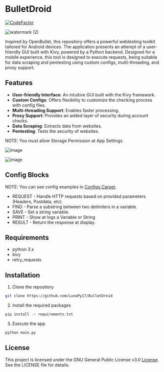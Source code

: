 BulletDroid
=======
[![CodeFactor](https://www.codefactor.io/repository/github/lunapy17/bulletdroid/badge)](https://www.codefactor.io/repository/github/lunapy17/bulletdroid)

![watermark (2)](https://github.com/LunaPy17/BulletDroid/assets/69711934/0d3e1350-5edf-4dd3-b6aa-b02eea41911d)


Inspired by OpenBullet, this repository offers a powerful webtesting toolkit tailored for Android devices. The application presents an attempt of a user-friendly GUI built with Kivy, powered by a Python backend. Designed for a mobile experience, this tool is designed to execute requests, being suitable for data scraping and pentesting using custom configs, multi-threading, and proxy support.

## Features

- **User-friendly Interface**: An intuitive GUI built with the Kivy framework.
- **Custom Configs**: Offers flexibility to customize the checking process with config files.
- **Multi-threading Support**: Enables faster processing.
- **Proxy Support**: Provides an added layer of security during account checks.
- **Data Scraping**: Extracts data from websites.
- **Pentesting**: Tests the security of websites.

NOTE: You must allow Storage Permission at App Settings

![image](https://github.com/LunaPy17/BulletDroid/assets/69711934/eedb332d-4c07-4f4d-9973-8ba39502c9b1)

![image](https://github.com/LunaPy17/BulletDroid/assets/69711934/9cd3aba8-de89-4f10-b73e-06190c5c97a0)

## Config Blocks

NOTE: You can see config examples in [Configs Carpet](https://github.com/LunaPy17/BulletDroid/tree/main/configs).

* REQUEST - Handle HTTP requests based on provided parameters (Headers, Postdata, etc).
* FIND - Parse a substring between two delimiters in a variable.
* SAVE - Set a string variable.
* PRINT - Show at logs a Variable or String
* RESULT - Return the response at display.

## Requirements

* python 3.x
* kivy
* retry_requests

## Installation

1. Clone the repository
```bash
git clone https://github.com/LunaPy17/BulletDroid
```

2. Install the required packages
```bash
pip install -r requirements.txt
```

3. Execute the app
```bash
python main.py
```

## License

This project is licensed under the GNU General Public License v3.0 [License](https://github.com/LunaPy17/BulletDroid/blob/main/LICENSE). See the LICENSE file for details.